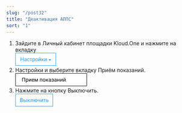 ```yaml
---
slug: "/post32"
title: "Деактивация АППС"
sort: "1"
---
```


1. Зайдите в Личный кабинет площадки Kloud.One и нажмите на вкладку  
![Картинка](./images/butt_settings.png "Модуль Kloud.One: Отчёты") 
3. Настройки и выберите вкладку Приём показаний.  
![Картинка](./images/butt_apps.png "Модуль Kloud.One: Отчёты") 
1. Нажмите на кнопку Выключить.  
![Картинка](./images/butt_disable.png "Модуль Kloud.One: Отчёты") 